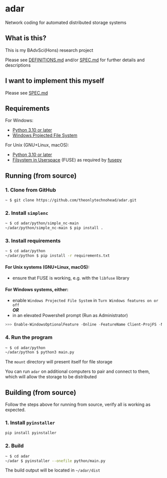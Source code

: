 # adar

Network coding for automated distributed storage systems

## What is this?

This is my BAdvSci(Hons) research project

Please see [DEFINITIONS.md](DEFINITIONS.md) and/or [SPEC.md](SPEC.md) for further details and descriptions

## I want to implement this myself

Please see [SPEC.md](SPEC.md)

## Requirements

For Windows:
- [Python 3.10 or later](https://www.python.org/downloads/)
- [Windows Projected File System](https://learn.microsoft.com/en-us/windows/win32/projfs/projected-file-system)

For Unix (GNU+Linux, macOS):
- [Python 3.10 or later](https://www.python.org/downloads/)
- [Filsystem in Userspace](https://www.kernel.org/doc/html/next/filesystems/fuse.html) (FUSE) as required by [fusepy](https://github.com/fusepy/fusepy)

## Running (from source)

### 1. Clone from GitHub

```sh
~ $ git clone https://github.com/theonlytechnohead/adar.git
```

### 2. Install `simplenc`

```sh
~ $ cd adar/python/simple_nc-main
~/adar/python/simple_nc-main $ pip install .
```

### 3. Install requirements

```sh
~ $ cd adar/python
~/adar/python $ pip install -r requirements.txt
```

#### For Unix systems (GNU+Linux, macOS):
- ensure that FUSE is working, e.g. with the `libfuse` library

#### For Windows systems, either:
- enable `Windows Projected File System` in `Turn Windows features on or off`  
***OR***  
- in an elevated Powershell prompt (Run as Administrator)  
```powershell
>>> Enable-WindowsOptionalFeature -Online -FeatureName Client-ProjFS -NoRestart
```

### 4. Run the program

```sh
~ $ cd adar/python
~/adar/python $ python3 main.py
```

The `mount` directory will present itself for file storage

You can run `adar` on additional computers to pair and connect to them, which will allow the storage to be distributed


## Building (from source)

Follow the steps above for running from source, verify all is working as expected.

### 1. Install `pyinstaller`

```sh
pip install pyinstaller
```

### 2. Build

```sh
~ $ cd adar
~/adar $ pyinstaller --onefile python/main.py
```

The build output will be located in `~/adar/dist`
